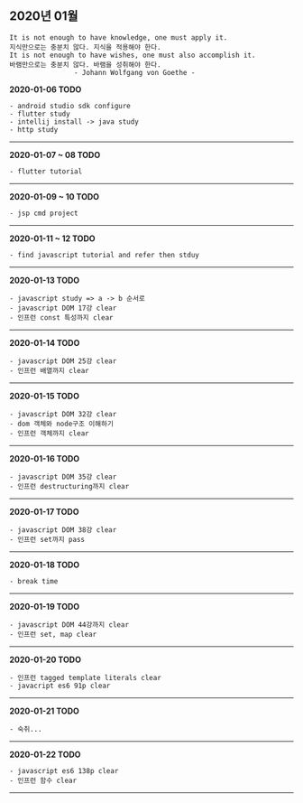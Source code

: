 ## 2020년 01월

    It is not enough to have knowledge, one must apply it. 
    지식만으로는 충분치 않다. 지식을 적용해야 한다.
    It is not enough to have wishes, one must also accomplish it.
    바램만으로는 충분치 않다. 바램을 성취해야 한다.
                    - Johann Wolfgang von Goethe -

**2020-01-06 TODO**

    - android studio sdk configure
    - flutter study
    - intellij install -> java study
    - http study

<hr>

**2020-01-07 ~ 08 TODO**

    - flutter tutorial
    
<hr>
    
**2020-01-09 ~ 10 TODO**

    - jsp cmd project

<hr>

**2020-01-11 ~ 12 TODO**

    - find javascript tutorial and refer then stduy

<hr>

**2020-01-13 TODO**

    - javascript study => a -> b 순서로
    - javascript DOM 17강 clear
    - 인프런 const 특성까지 clear    

<hr>

**2020-01-14 TODO**

    - javascript DOM 25강 clear
    - 인프런 배열까지 clear
    

<hr>

**2020-01-15 TODO**

    - javascript DOM 32강 clear
    - dom 객체와 node구조 이해하기
    - 인프런 객체까지 clear

<hr>


**2020-01-16 TODO**

    - javascript DOM 35강 clear
    - 인프런 destructuring까지 clear
    
<hr>    
    
    
**2020-01-17 TODO**

    - javascript DOM 38강 clear
    - 인프런 set까지 pass
    
<hr>    
    
**2020-01-18 TODO**
        
    - break time
    
<hr>    
    
    
**2020-01-19 TODO**

    - javascript DOM 44강까지 clear
    - 인프런 set, map clear

<hr>

**2020-01-20 TODO**

    - 인프런 tagged template literals clear
    - javacript es6 91p clear

<hr>

**2020-01-21 TODO**

    - 숙취...
<hr>


**2020-01-22 TODO**

    - javascript es6 138p clear
    - 인프런 함수 clear
<hr>
